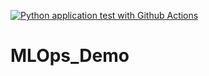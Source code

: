 [![Python application test with Github Actions](https://github.com/StarsCDS/MLOps_Demo/actions/workflows/main.yml/badge.svg)](https://github.com/StarsCDS/MLOps_Demo/actions/workflows/main.yml)

# MLOps_Demo
